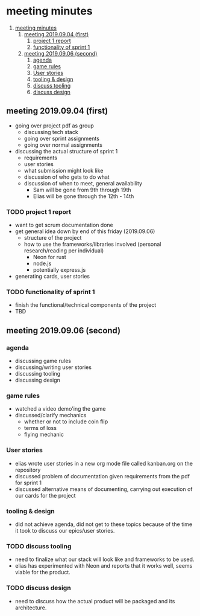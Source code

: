 # meeting minutes
<a id="org90db515"></a>

1.  [meeting minutes](#org90db515)
    1.  [meeting 2019.09.04 (first)](#org2f07927)
        1.  [project 1 report](#org23f005f)
        2.  [functionality of sprint 1](#org23b0760)
    2.  [meeting 2019.09.06 (second)](#org7854754)
        1.  [agenda](#org1068801)
        2.  [game rules](#orga2bb742)
        3.  [User stories](#orga5edef2)
        4.  [tooling & design](#orga067c91)
        5.  [discuss tooling](#orgbee7969)
        6.  [discuss design](#orgc5bc2a1)


<a id="org2f07927"></a>

## meeting 2019.09.04 (first)

-   going over project pdf as group
    -   discussing tech stack
    -   going over sprint assignments
    -   going over normal assignments
-   discussing the actual structure of sprint 1
    -   requirements
    -   user stories
    -   what submission might look like
    -   discussion of who gets to do what
    -   discussion of when to meet, general availability
        -   Sam will be gone from 9th through 19th
        -   Elias will be gone through the 12th - 14th


<a id="org23f005f"></a>

### TODO project 1 report

-   want to get scrum documentation done
-   get general idea down by end of this friday (2019.09.06)
    -   structure of the project
    -   how to use the frameworks/libraries involved (personal research/reading
        per individual)
        -   Neon for rust
        -   node.js
        -   potentially express.js
-   generating cards, user stories


<a id="org23b0760"></a>

### TODO functionality of sprint 1

-   finish the functional/technical components of the project
-   TBD


<a id="org7854754"></a>

## meeting 2019.09.06 (second)


<a id="org1068801"></a>

### agenda

-   discussing game rules
-   discussing/writing user stories
-   discussing tooling
-   discussing design


<a id="orga2bb742"></a>

### game rules

-   watched a video demo'ing the game
-   discussed/clarify mechanics
    -   whether or not to include coin flip
    -   terms of loss
    -   flying mechanic


<a id="orga5edef2"></a>

### User stories

-   elias wrote user stories in a new org mode file called kanban.org on the
    repository
-   discussed problem of documentation given requirements from the pdf for
    sprint 1
-   discussed alternative means of documenting, carrying out execution of our
    cards for the project


<a id="orga067c91"></a>

### tooling & design

-   did not achieve agenda, did not get to these topics because of the time
    it took to discuss our epics/user stories.


<a id="orgbee7969"></a>

### TODO discuss tooling

-   need to finalize what our stack will look like and frameworks to be
    used.
-   elias has experimented with Neon and reports that it works well, seems
    viable for the product.


<a id="orgc5bc2a1"></a>

### TODO discuss design

-   need to discuss how the actual product will be packaged and its
    architecture.
